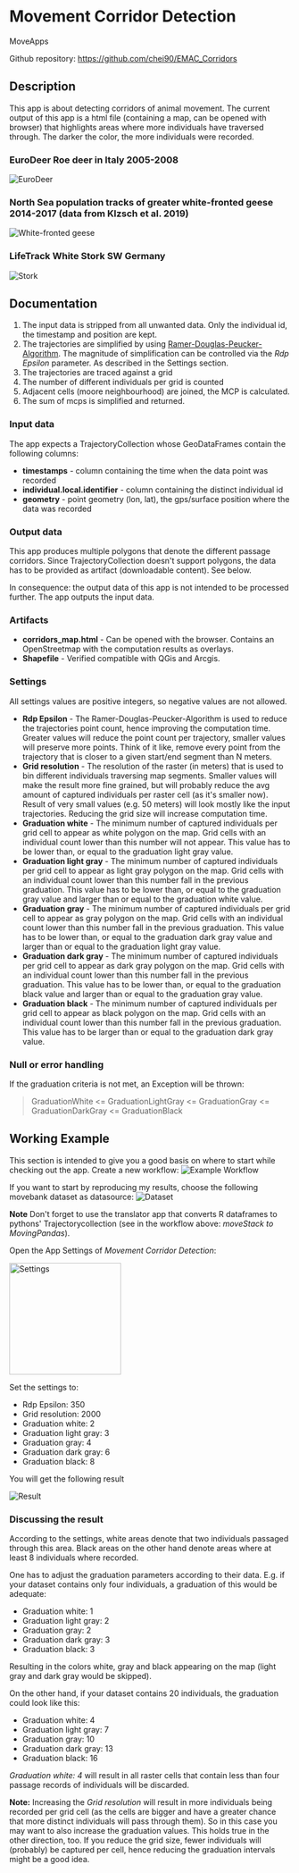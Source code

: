 # Movement Corridor Detection

MoveApps

Github repository: https://github.com/chei90/EMAC_Corridors

## Description

This app is about detecting corridors of animal movement. The current output of this app is a html file (containing a map, can be opened with browser) that highlights areas where more individuals have traversed through. The darker the color, the more individuals were recorded.

### EuroDeer Roe deer in Italy 2005-2008
![EuroDeer](documentation/euro_deer_20m_res.jpg)

### North Sea population tracks of greater white-fronted geese 2014-2017 (data from Klzsch et al. 2019)
![White-fronted geese](documentation/geese.jpg)

### LifeTrack White Stork SW Germany
![Stork](documentation/stork.jpg)

## Documentation

1. The input data is stripped from all unwanted data. Only the individual id, the timestamp and position are kept.
2. The trajectories are simplified by using [Ramer-Douglas-Peucker-Algorithm](https://en.wikipedia.org/wiki/Ramer%E2%80%93Douglas%E2%80%93Peucker_algorithm). The magnitude of simplification can be controlled via the *Rdp Epsilon* parameter. As described in the Settings section.
3. The trajectories are traced against a grid
4. The number of different individuals per grid is counted
5. Adjacent cells (moore neighbourhood) are joined, the MCP is calculated.
6. The sum of mcps is simplified and returned.

### Input data

The app expects a TrajectoryCollection whose GeoDataFrames contain the following columns: 

* **timestamps** - column containing the time when the data point was recorded
* **individual.local.identifier** - column containing the distinct individual id
* **geometry** - point geometry (lon, lat), the gps/surface position where the data was recorded

### Output data
This app produces multiple polygons that denote the different passage corridors. Since TrajectoryCollection doesn't support polygons, the data has to be provided as artifact (downloadable content). See below. 

In consequence: the output data of this app is not intended to be processed further. The app outputs the input data.

### Artifacts

* **corridors_map.html** - Can be opened with the browser. Contains an OpenStreetmap with the computation results as overlays. 
* **Shapefile** - Verified compatible with QGis and Arcgis. 

### Settings 
All settings values are positive integers, so negative values are not allowed.

* **Rdp Epsilon** - The Ramer-Douglas-Peucker-Algorithm is used to reduce the trajectories point count, hence improving the computation time. Greater values will reduce the point count per trajectory, smaller values will preserve more points. Think of it like, remove every point from the trajectory that is closer to a given start/end segment than N meters.
* **Grid resolution** - The resolution of the raster (in meters) that is used to bin different individuals traversing map segments. Smaller values will make the result more fine grained, but will probably reduce the avg amount of captured individuals per raster cell (as it's smaller now). Result of very small values (e.g. 50 meters) will look mostly like the input trajectories. Reducing the grid size will increase computation time.
* **Graduation white** - The minimum number of captured individuals per grid cell to appear as white polygon on the map. Grid cells with an individual count lower than this number will not appear. This value has to be lower than, or equal to the graduation light gray value. 
* **Graduation light gray** - The minimum number of captured individuals per grid cell to appear as light gray polygon on the map. Grid cells with an individual count lower than this number fall in the previous graduation. This value has to be lower than, or equal to the graduation gray value and larger than or equal to the graduation white value.
* **Graduation gray** - The minimum number of captured individuals per grid cell to appear as gray polygon on the map. Grid cells with an individual count lower than this number fall in the previous graduation. This value has to be lower than, or equal to the graduation dark gray value and larger than or equal to the graduation light gray value.
* **Graduation dark gray** - The minimum number of captured individuals per grid cell to appear as dark gray polygon on the map. Grid cells with an individual count lower than this number fall in the previous graduation. This value has to be lower than, or equal to the graduation black value and larger than or equal to the graduation gray value.
* **Graduation black** - The minimum number of captured individuals per grid cell to appear as black polygon on the map. Grid cells with an individual count lower than this number fall in the previous graduation. This value has to be larger than or equal to the graduation dark gray value.

### Null or error handling

If the graduation criteria is not met, an Exception will be thrown:
> GraduationWhite <= GraduationLightGray <= GraduationGray <= GraduationDarkGray <= GraduationBlack

## Working Example

This section is intended to give you a good basis on where to start while checking out the app. Create a new workflow:
![Example Workflow](documentation/moveapps_config/sample%20workflow.jpg)

If you want to start by reproducing my results, choose the following movebank dataset as datasource:
![Dataset](documentation/moveapps_config/movebank.png)

**Note** Don't forget to use the translator app that converts R dataframes to pythons' Trajectorycollection (see in the workflow above: *moveStack to MovingPandas*).

Open the App Settings of *Movement Corridor Detection*:

<img src="documentation/moveapps_config/corridors_settings.png" alt="Settings" width="200"/>

Set the settings to:

* Rdp Epsilon: 350
* Grid resolution: 2000
* Graduation white: 2
* Graduation light gray: 3
* Graduation gray: 4
* Graduation dark gray: 6
* Graduation black: 8

You will get the following result

![Result](documentation/moveapps_config/result.jpg)

### Discussing the result

According to the settings, white areas denote that two individuals passaged through this area. Black areas on the other hand denote areas where at least 8 individuals where recorded. 

One has to adjust the graduation parameters according to their data. E.g. if your dataset contains only four individuals, a graduation of this would be adequate:

* Graduation white: 1
* Graduation light gray: 2
* Graduation gray: 2
* Graduation dark gray: 3
* Graduation black: 3

Resulting in the colors white, gray and black appearing on the map (light gray and dark gray would be skipped).

On the other hand, if your dataset contains 20 individuals, the graduation could look like this:

* Graduation white: 4
* Graduation light gray: 7
* Graduation gray: 10
* Graduation dark gray: 13
* Graduation black: 16

*Graduation white: 4* will result in all raster cells that contain less than four passage records of individuals will be discarded.

**Note:** Increasing the *Grid resolution* will result in more individuals being recorded per grid cell (as the cells are bigger and have a greater chance that more distinct individuals will pass through them). So in this case you may want to also increase the graduation values. This holds true in the other direction, too. If you reduce the grid size, fewer individuals will (probably) be captured per cell, hence reducing the graduation intervals might be a good idea.